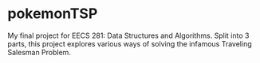 # pokemonTSP
My final project for EECS 281: Data Structures and Algorithms. Split into 3 parts, this project explores various ways of solving the infamous Traveling Salesman Problem.
